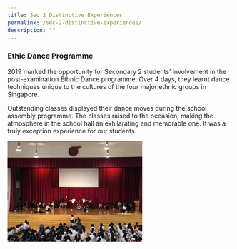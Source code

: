 ```yaml
---
title: Sec 2 Distinctive Experiences
permalink: /sec-2-distinctive-experiences/
description: ""
---
```


### Ethic Dance Programme

2019 marked the opportunity for Secondary 2 students’ involvement in the post-examination Ethnic Dance programme. Over 4 days, they learnt dance techniques unique to the cultures of the four major ethnic groups in Singapore.

Outstanding classes displayed their dance moves during the school assembly programme. The classes raised to the occasion, making the atmosphere in the school hall an exhilarating and memorable one. It was a truly exception experience for our students.

<img src="/images/s2edp.png" 
     style="width:60%">